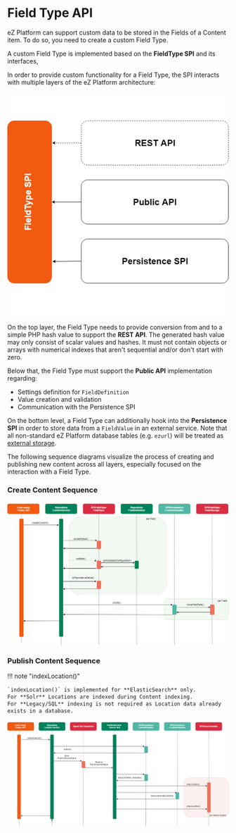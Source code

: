 # Field Type API

eZ Platform can support custom data to be stored in the Fields of a Content item.
To do so, you need to create a custom Field Type.

A custom Field Type is implemented based on the **FieldType SPI** and its interfaces,

In order to provide custom functionality for a Field Type, the SPI interacts with multiple layers of the eZ Platform architecture:

![Field Type Overview](img/field_type_overview.png)

On the top layer, the Field Type needs to provide conversion from and to a simple PHP hash value to support the **REST API**. The generated hash value may only consist of scalar values and hashes. It must not contain objects or arrays with numerical indexes that aren't sequential and/or don't start with zero.

Below that, the Field Type must support the **Public API** implementation regarding:

- Settings definition for `FieldDefinition`
- Value creation and validation
- Communication with the Persistence SPI

On the bottom level, a Field Type can additionally hook into the **Persistence SPI**
in order to store data from a `FieldValue` in an external service.
Note that all non-standard eZ Platform database tables (e.g. `ezurl`)
will be treated as [external storage](field_type_storage.md#external-storage).

The following sequence diagrams visualize the process of creating and publishing new content across all layers, especially focused on the interaction with a Field Type.

### Create Content Sequence

![Create Content Sequence](img/create_content_sequence.png)

### Publish Content Sequence

!!! note "indexLocation()"

    `indexLocation()` is implemented for **ElasticSearch** only.
    For **Solr** Locations are indexed during Content indexing.
    For **Legacy/SQL** indexing is not required as Location data already exists in a database.

![Publish Content Sequence](img/publish_content_sequence.png)

